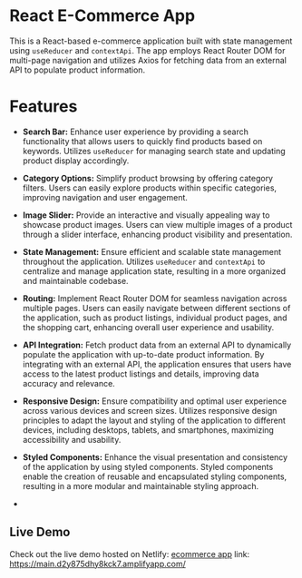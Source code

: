# React E-Commerce App

This is a React-based e-commerce application built with state management using `useReducer` and `contextApi`. The app employs React Router DOM for multi-page navigation and utilizes Axios for fetching data from an external API to populate product information.

# Features

- **Search Bar:** Enhance user experience by providing a search functionality that allows users to quickly find products based on keywords. Utilizes `useReducer` for managing search state and updating product display accordingly.

- **Category Options:** Simplify product browsing by offering category filters. Users can easily explore products within specific categories, improving navigation and user engagement.

- **Image Slider:** Provide an interactive and visually appealing way to showcase product images. Users can view multiple images of a product through a slider interface, enhancing product visibility and presentation.

- **State Management:** Ensure efficient and scalable state management throughout the application. Utilizes `useReducer` and `contextApi` to centralize and manage application state, resulting in a more organized and maintainable codebase.

- **Routing:** Implement React Router DOM for seamless navigation across multiple pages. Users can easily navigate between different sections of the application, such as product listings, individual product pages, and the shopping cart, enhancing overall user experience and usability.

- **API Integration:** Fetch product data from an external API to dynamically populate the application with up-to-date product information. By integrating with an external API, the application ensures that users have access to the latest product listings and details, improving data accuracy and relevance.

- **Responsive Design:** Ensure compatibility and optimal user experience across various devices and screen sizes. Utilizes responsive design principles to adapt the layout and styling of the application to different devices, including desktops, tablets, and smartphones, maximizing accessibility and usability.

- **Styled Components:** Enhance the visual presentation and consistency of the application by using styled components. Styled components enable the creation of reusable and encapsulated styling components, resulting in a more modular and maintainable styling approach.

- 

## Live Demo
Check out the live demo hosted on Netlify: [ecommerce app](https://main.d2y875dhy8kck7.amplifyapp.com/)
link: https://main.d2y875dhy8kck7.amplifyapp.com/